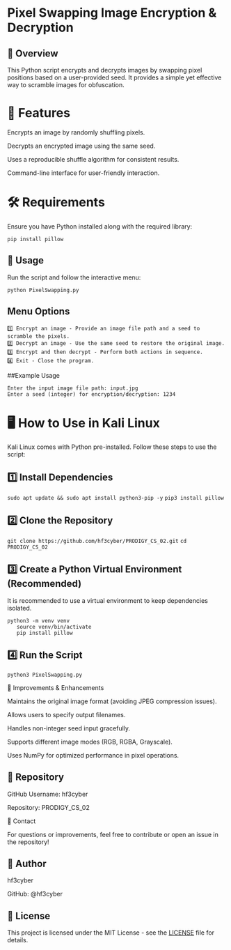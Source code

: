 # Pixel Swapping Image Encryption & Decryption

## 📌 Overview

This Python script encrypts and decrypts images by swapping pixel positions based on a user-provided seed. It provides a simple yet effective way to scramble images for obfuscation.

# 🚀 Features

Encrypts an image by randomly shuffling pixels.

Decrypts an encrypted image using the same seed.

Uses a reproducible shuffle algorithm for consistent results.

Command-line interface for user-friendly interaction.

# 🛠️ Requirements

Ensure you have Python installed along with the required library:

```pip install pillow```

## 📜 Usage

Run the script and follow the interactive menu:

```python PixelSwapping.py```

## Menu Options
```
1️⃣ Encrypt an image - Provide an image file path and a seed to scramble the pixels.
2️⃣ Decrypt an image - Use the same seed to restore the original image.
3️⃣ Encrypt and then decrypt - Perform both actions in sequence.
4️⃣ Exit - Close the program.
```


##Example Usage
```
Enter the input image file path: input.jpg
Enter a seed (integer) for encryption/decryption: 1234
```

# 🖥️ How to Use in Kali Linux

Kali Linux comes with Python pre-installed. Follow these steps to use the script:

## 1️⃣ Install Dependencies

```sudo apt update && sudo apt install python3-pip -y```
```pip3 install pillow```

## 2️⃣ Clone the Repository

```git clone https://github.com/hf3cyber/PRODIGY_CS_02.git```
```cd PRODIGY_CS_02```

## 3️⃣ Create a Python Virtual Environment (Recommended)

It is recommended to use a virtual environment to keep dependencies isolated.

```
python3 -m venv venv
   source venv/bin/activate
   pip install pillow
```

## 4️⃣ Run the Script

```python3 PixelSwapping.py```

🔹 Improvements & Enhancements

Maintains the original image format (avoiding JPEG compression issues).

Allows users to specify output filenames.

Handles non-integer seed input gracefully.

Supports different image modes (RGB, RGBA, Grayscale).

Uses NumPy for optimized performance in pixel operations.

## 📂 Repository

GitHub Username: hf3cyber

Repository: PRODIGY_CS_02

📧 Contact

For questions or improvements, feel free to contribute or open an issue in the repository!

## 👤 Author

hf3cyber

GitHub: @hf3cyber

## 📝 License
This project is licensed under the MIT License - see the [LICENSE](LICENSE) file for details.


